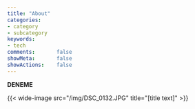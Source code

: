```yaml
---
title: "About"
categories:
- category
- subcategory
keywords:
- tech
comments:       false
showMeta:       false
showActions:    false
---
```



**DENEME**

{{< wide-image src="/img/DSC_0132.JPG" title="[title text]" >}}